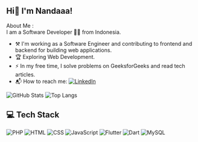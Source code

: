 ## Hi👋 I'm Nandaaa! 

About Me :  
I am a Software Developer 🏴‍☠️ from Indonesia.  

- ⚒️ I'm working as a Software Engineer and contributing to frontend and backend for building web applications.  
- 🏆 Exploring Web Development.  
- ⚡ In my free time, I solve problems on GeeksforGeeks and read tech articles.  
- 📬 How to reach me: [![LinkedIn](https://img.shields.io/badge/LinkedIn-Connect-blue)](https://www.linkedin.com/in/ananda-rizky-febriyana-739295242?utm_source=share&utm_campaign=share_via&utm_content=profile&utm_medium=android_app)  

![GitHub Stats](https://github-readme-stats.vercel.app/api?username=AnandaRFebriyana&show_icons=true&theme=radical)
![Top Langs](https://github-readme-stats.vercel.app/api/top-langs/?username=AnandaRFebriyana&layout=compact)

## 💻 Tech Stack  
![PHP](https://img.shields.io/badge/PHP-777BB4?style=for-the-badge&logo=php&logoColor=white)  ![HTML](https://img.shields.io/badge/HTML5-E34F26?style=for-the-badge&logo=html5&logoColor=white)  ![CSS](https://img.shields.io/badge/CSS3-1572B6?style=for-the-badge&logo=css3&logoColor=white)  ![JavaScript](https://img.shields.io/badge/JavaScript-F7DF1E?style=for-the-badge&logo=javascript&logoColor=black)  ![Flutter](https://img.shields.io/badge/Flutter-02569B?style=for-the-badge&logo=flutter&logoColor=white)  ![Dart](https://img.shields.io/badge/Dart-0175C2?style=for-the-badge&logo=dart&logoColor=white)  ![MySQL](https://img.shields.io/badge/MySQL-4479A1?style=for-the-badge&logo=mysql&logoColor=white)  
